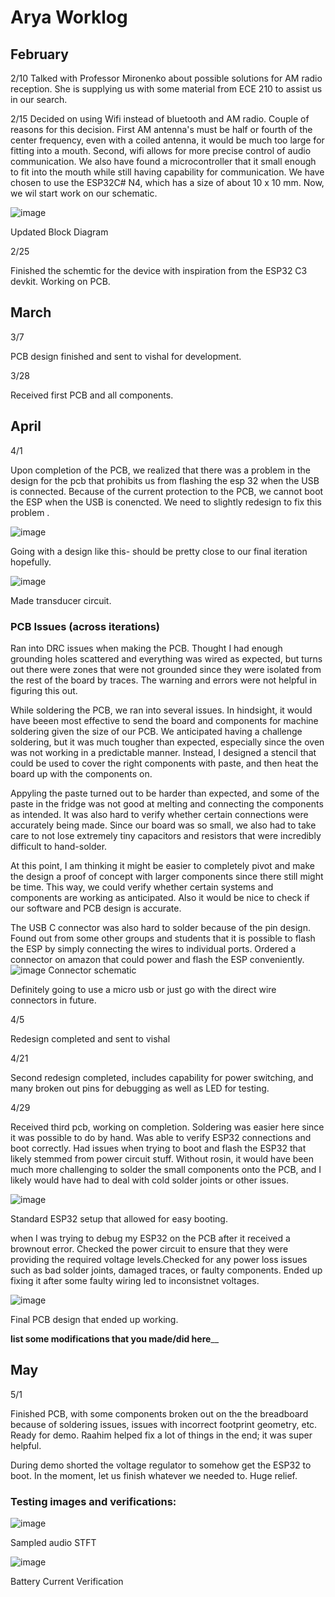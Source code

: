# Arya Worklog


## February 

2/10
Talked with Professor Mironenko about possible solutions for AM radio reception. She is supplying us with some material from ECE 210 to assist us in our search. 

2/15
Decided on using Wifi instead of bluetooth and AM radio. Couple of reasons for this decision. First AM antenna's must be half or fourth of the center frequency, even with a coiled antenna, it would be much too large for fitting into a mouth. Second, wifi allows for more precise control of audio communication. We also have found a microcontroller that it small enough to fit into the mouth while still having capability for communication. We have chosen to use the ESP32C# N4, which has a size of about 10 x 10 mm. Now, we wil start work on our schematic. 

![image](https://user-images.githubusercontent.com/80484261/236363802-96d56ef6-3177-4cab-acfa-b0ad756d3159.png)  

Updated Block Diagram  


2/25

Finished the schemtic for the device with inspiration from the ESP32 C3 devkit. Working on PCB. 

## March 

3/7

PCB design finished and sent to vishal for development. 

3/28 

Received first PCB and all components. 


## April 


4/1 

Upon completion of the PCB, we realized that there was a problem in the design for the pcb that prohibits us from flashing the esp 32 when the USB is connected. Because of the current protection to the PCB, we cannot boot the ESP when the USB is conencted. We need to slightly redesign to fix this problem .

![image](https://user-images.githubusercontent.com/80484261/236362622-5926ef11-b2cc-488a-a95a-f1c616b738b7.png)
  
  Going with a design like this- should be pretty close to our final iteration hopefully.  
  

![image](https://user-images.githubusercontent.com/80484261/236364208-6c5de33c-1e65-4b47-a13c-2fac6b5b1202.png)  

Made transducer circuit.   


### PCB Issues (across iterations)

Ran into DRC issues when making the PCB. Thought I had enough grounding holes scattered and everything was wired as expected, but turns out there were zones that were not grounded since they were isolated from the rest of the board by traces. The warning and errors were not helpful in figuring this out.

While soldering the PCB, we ran into several issues. In hindsight, it would have beeen most effective to send the board and components for machine soldering given the size of our PCB. We anticipated having a challenge soldering, but it was much tougher than expected, especially since the oven was not working in a predictable manner. Instead, I designed a stencil that could be used to cover the right components with paste, and then heat the board up with the components on. 

Appyling the paste turned out to be harder than expected, and some of the paste in the fridge was not good at melting and connecting the components as intended. It was also hard to verify whether certain connections were accurately being made. Since our board was so small, we also had to take care to not lose extremely tiny capacitors and resistors that were incredibly difficult to hand-solder. 

At this point, I am thinking it might be easier to completely pivot and make the design a proof of concept with larger components since there still might be time. This way, we could verify whether certain systems and components are working as anticipated. Also it would be nice to check if our software and PCB design is accurate. 

The USB C connector was also hard to solder because of the pin design. Found out from some other groups and students that it is possible to flash the ESP by simply connecting the wires to individual ports. Ordered a connector on amazon that could power and flash the ESP conveniently. 
![image](https://user-images.githubusercontent.com/80484261/236362445-ed2d5cab-4dfe-48f4-8a85-dbcad461101d.png)
Connector schematic

Definitely going to use a micro usb or just go with the direct wire connectors in future. 


4/5 

Redesign completed and sent to vishal 

4/21 

Second redesign completed, includes capability for power switching, and many broken out pins for debugging as well as LED for testing. 

4/29 

Received third pcb, working on completion. Soldering was easier here since it was possible to do by hand. Was able to verify ESP32 connections and boot correctly. 
Had issues when trying to boot and flash the ESP32 that likely stemmed from power circuit stuff. Without rosin, it would have been much more challenging to solder the small components onto the PCB, and I likely would have had to deal with cold solder joints or other issues.  

![image](https://user-images.githubusercontent.com/80484261/236362525-479eb3d8-2f20-47f7-96bc-f9e1c4871755.png)
  
  Standard ESP32 setup that allowed for easy booting.   


when I was trying to debug my ESP32 on the PCB after it received a brownout error. Checked the power circuit to ensure that they were providing the required voltage levels.Checked for any power loss issues such as bad solder joints, damaged traces, or faulty components. Ended up fixing it after some faulty wiring led to inconsistnet voltages. 

![image](https://user-images.githubusercontent.com/80484261/236360332-27598976-a623-4cba-bbee-0abf6f2f250f.png)
  
  Final PCB design that ended up working.   
  

______list some modifications that you made/did here________

## May

5/1

Finished PCB, with some components broken out on the the breadboard because of soldering issues, issues with incorrect footprint geometry, etc. Ready for demo. Raahim helped fix a lot of things in the end; it was super helpful. 

During demo shorted the voltage regulator to somehow get the ESP32 to boot. In the moment, let us finish whatever we needed to. Huge relief. 


### Testing images and verifications:
![image](https://user-images.githubusercontent.com/80484261/236363413-34777fd6-c3b4-4b14-9dab-c4b00b5f8a41.png)
  
  Sampled audio STFT  
  

![image](https://user-images.githubusercontent.com/80484261/236363561-4010b4a1-f9aa-448d-a5a3-830d6855eef9.png)
  
  Battery Current Verification  
  


